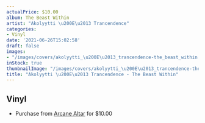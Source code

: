 ```yaml
---
actualPrice: $10.00
album: The Beast Within
artist: "Akolyytti \u200E\u2013 Trancendence"
categories:
- Vinyl
date: '2021-06-26T15:02:58'
draft: false
images:
- "/images/covers/akolyytti_\u200E\u2013_trancendence-the_beast_within.jpg"
inStock: true
thumbnailImage: "/images/covers/akolyytti_\u200E\u2013_trancendence-the_beast_within-thumb.jpg"
title: "Akolyytti \u200E\u2013 Trancendence - The Beast Within"
---
```


## Vinyl
* Purchase from [Arcane Altar](https://arcanealtar.bigcartel.com/product/akolyytti-trancendence-the-beast-within-7-ep) for $10.00
